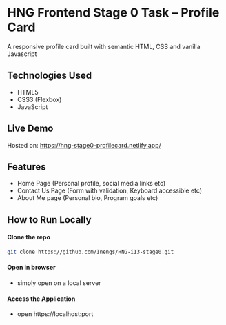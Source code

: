 # HNG Frontend Stage 0 Task – Profile Card

A responsive profile card built with semantic HTML, CSS and vanilla Javascript

## Technologies Used

- HTML5
- CSS3 (Flexbox)
- JavaScript

## Live Demo

Hosted on: https://hng-stage0-profilecard.netlify.app/

## Features

- Home Page (Personal profile, social media links etc)
- Contact Us Page (Form with validation, Keyboard accessible etc)
- About Me page (Personal bio, Program goals etc)

## How to Run Locally

#### Clone the repo

```bash
git clone https://github.com/Inengs/HNG-i13-stage0.git
```

#### Open in browser

- simply open on a local server

#### Access the Application

- open https://localhost:port
